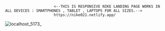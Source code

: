                           <--THIS IS RESPONSIVE NIKE LANDING PAGE WORKS IN ALL DEVICES : SMARTPHONES , TABLET , LAPTOPS FOR ALL SIZES.-->
                          https://nike021.netlify.app/





![localhost_5173_](https://github.com/user-attachments/assets/3f849258-1ae8-434e-8b33-a4757a92e655)
